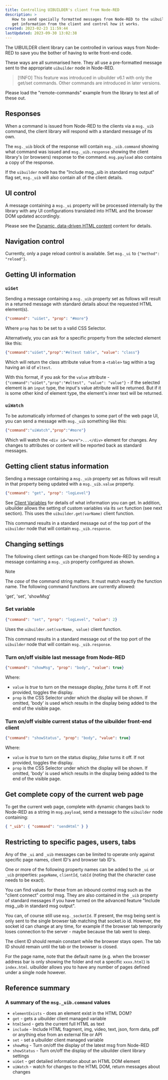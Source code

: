 ```yaml
---
title: Controlling UIBUILDER's client from Node-RED
description: >
   How to send specially formatted messages from Node-RED to the uibuilder node that
   get information from the client and control how it works.
created: 2023-02-23 11:59:44
lastUpdated: 2023-09-30 13:02:38
---
```


The UIBUILDER client library can be controlled in various ways from Node-RED to save you the bother of having to write front-end code.

These ways are all summarised here. They all use a pre-formatted message sent to the appropriate `uibuilder` node in Node-RED.

> [!INFO]
> This feature was introduced in uibuilder v6.1 with only the get/set commands. Other commands are introduced in later versions.

Please load the "remote-commands" example from the library to test all of these out.

## Responses

When a command is issued from Node-RED to the clients via a `msg._uib` command, the client library will respond with a standard message of its own.

The `msg._uib` block of the response will contain `msg._uib.command` showing what command was issued and `msg._uib.response` showing the client library's (or browsers) response to the command. `msg.payload` also contains a copy of the response.

If the `uibuilder` node has the "Include msg._uib in standard msg output" flag set, `msg._uib` will also contain all of the client details.

## UI control

A message containing a `msg._ui` property will be processed internally by the library with any UI configurations translated into HTML and the browser DOM updated accordingly.

Please see the [Dynamic, data-driven HTML content](config-driven-ui.md) content for details.

## Navigation control

Currently, only a page reload control is available. Set `msg._ui` to `{"method": "reload"}`.

## Getting UI information

### `uiGet`

Sending a message containing a `msg._uib` property set as follows will result in a returned message with standard details about the requested HTML element(s).

```json
{"command": "uiGet", "prop": "#more"}
```

Where `prop` has to be set to a valid CSS Selector.

Alternatively, you can ask for a specific property from the selected element like this:

```json
{"command":"uiGet","prop":"#eltest table", "value": "class"}
```

Which will return the class attribute value from a `<table>` tag within a tag having an id of `eltest`.

With this format, if you ask for the `value` attribute - `{"command":"uiGet","prop":"#eltest", "value": "value"}` - if the selected element is an `input` type, the input's value attribute will be returned. But if it is some other kind of element type, the element's inner text will be returned.

### `uiWatch`

To be automatically informed of changes to some part of the web page UI, you can send a message with `msg._uib` something like this:

```json
{"command":"uiWatch","prop":"#more"}
```

Which will watch the `<div id="more">...</div>` element for changes. Any changes to attributes or content will be reported back as standard messages.


## Getting client status information

Sending a message containing a `msg._uib` property set as follows will result in that property being updated with a `msg._uib.value` property.

```json
{"command": "get", "prop": "logLevel"}
```

See [Client Variables](variables.md) for details of what information you can get. In addition, uibuilder allows the setting of custom variables via its `set` function (see next section). This uses the `uibuilder.get(varName)` client function.

This command results in a standard message out of the top port of the `uibuilder` node that will contain `msg._uib.response`.

## Changing settings

The following client settings can be changed from Node-RED by sending a message containing a `msg._uib` property configured as shown.

> [!NOTE]
> The _case_ of the command string matters. It must match exactly the function name. The following command functions are currently allowed:
> 
> 'get', 'set', 'showMsg'

### Set variable

```json
{"command": "set", "prop": "logLevel", "value": 2}
```

Uses the `uibuilder.set(varName, value)` client function.

This command results in a standard message out of the top port of the `uibuilder` node that will contain `msg._uib.response`.

### Turn on/off visible last message from Node-RED

```json
{"command": "showMsg", "prop": "body", "value": true}
```

Where:

- `value` is *true* to turn on the message display, *false* turns it off. If not provided, toggles the display.
- `prop` is the CSS Selector under which the display will be shown. If omitted, 'body' is used which results in the display being added to the end of the visible page.

### Turn on/off visible current status of the uibuilder front-end client

```json
{"command": "showStatus", "prop": "body", "value": true}
```

Where:

- `value` is *true* to turn on the status display, *false* turns it off. If not provided, toggles the display.
- `prop` is the CSS Selector under which the display will be shown. If omitted, 'body' is used which results in the display being added to the end of the visible page.


## Get complete copy of the current web page

To get the current web page, complete with dynamic changes back to Node-RED as a string in `msg.payload`, send a message to the `uibuilder` node containing:

```json
{ "_uib": { "command": "sendHtml" } }
```

## Restricting to specific pages, users, tabs

Any of the `_ui` and `_uib` messages can be limited to operate only against specific page names, client ID's and browser tab ID's.

One or more of the following property names can be added to the `_ui` or `_uib` properties: `pageName`, `clientId`, `tabId` (noting that the character case needs to be exact).

You can find values for these from an inbound control msg such as the "client connect" control msg. They are also contained in the `_uib` property of standard messages if you have turned on the advanced feature "Include msg._uib in standard msg output".

You can, of course still use `msg._socketId`. If present, the msg being sent is only sent to the single browser tab matching that socket.io id. However, the socket id can change at any time, for example if the browser tab temporarily loses connection to the server - maybe because the tab went to sleep.

The client ID should remain constant while the browser stays open. The tab ID should remain until the tab or the browser is closed.

For the page name, note that the default name (e.g. when the browser address bar is only showing the folder and not a specific `xxxx.html`) is `index.html`. uibuilder allows you to have any number of pages defined under a single node however.

## Reference summary

### A summary of the `msg._uib.command` values

* `elementExists` - does an element exist in the HTML DOM?
* `get` - gets a uibuilder client managed variable
* `htmlSend` - gets the current full HTML as text
* `include` - Include HTML fragment, img, video, text, json, form data, pdf or anything else from an external file or API
* `set` - set a uibuilder client managed variable
* `showMsg` - Turn on/off the display of the latest msg from Node-RED
* `showStatus` - Turn on/off the display of the uibuilder client library settings
* `uiGet` - get detailed information about an HTML DOM element
* `uiWatch` - watch for changes to the HTML DOM, return messages about changes

